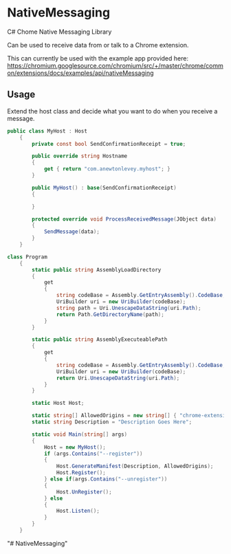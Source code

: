 # NativeMessaging
C# Chome Native Messaging Library

Can be used to receive data from or talk to a Chrome extension.

This can currently be used with the example app provided here: https://chromium.googlesource.com/chromium/src/+/master/chrome/common/extensions/docs/examples/api/nativeMessaging

## Usage
Extend the host class and decide what you want to do when you receive a message.
```C#
public class MyHost : Host
    {
        private const bool SendConfirmationReceipt = true;

        public override string Hostname
        {
            get { return "com.anewtonlevey.myhost"; }
        }

        public MyHost() : base(SendConfirmationReceipt)
        {

        }

        protected override void ProcessReceivedMessage(JObject data)
        {
            SendMessage(data);
        }
    }
```

```C#
class Program
    {
        static public string AssemblyLoadDirectory
        {
            get
            {
                string codeBase = Assembly.GetEntryAssembly().CodeBase;
                UriBuilder uri = new UriBuilder(codeBase);
                string path = Uri.UnescapeDataString(uri.Path);
                return Path.GetDirectoryName(path);
            }
        }

		static public string AssemblyExecuteablePath
		{
			get
			{
				string codeBase = Assembly.GetEntryAssembly().CodeBase;
				UriBuilder uri = new UriBuilder(codeBase);
				return Uri.UnescapeDataString(uri.Path);
			}
		}

        static Host Host;

        static string[] AllowedOrigins = new string[] { "chrome-extension://knldjmfmopnpolahpmmgbagdohdnhkik/" };
        static string Description = "Description Goes Here";

        static void Main(string[] args)
        {
            Host = new MyHost();
            if (args.Contains("--register"))
            {
                Host.GenerateManifest(Description, AllowedOrigins);
                Host.Register();
            } else if(args.Contains("--unregister"))
            {
                Host.UnRegister();
            } else
            {
                Host.Listen();
            }
        }
    }
```
"# NativeMessaging" 
